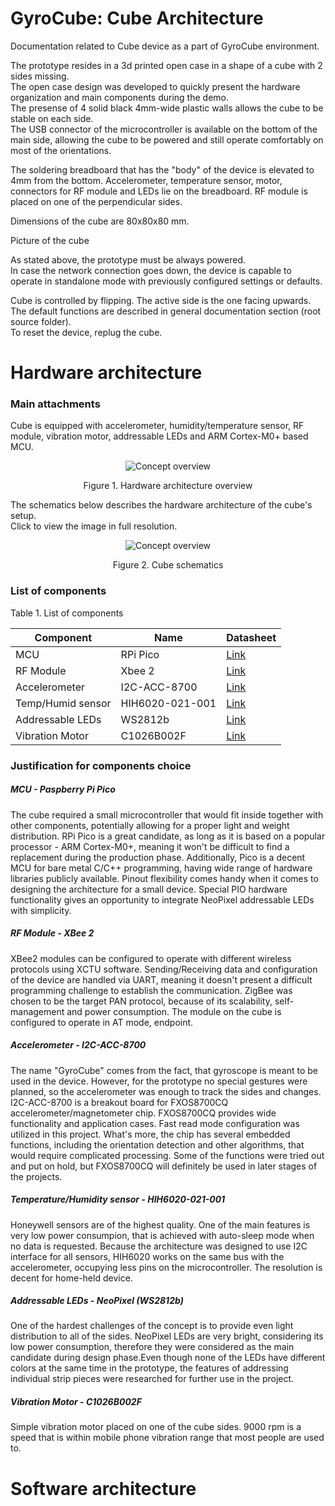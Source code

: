 # GyroCube: Cube Architecture

Documentation related to Cube device as a part of GyroCube environment.

The prototype resides in a 3d printed open case in a shape of a cube with 2 sides missing.<br>
The open case design was developed to quickly present the hardware organization and main components during the demo.<br>
The presense of 4 solid black 4mm-wide plastic walls allows the cube to be stable on each side.<br>
The USB connector of the microcontroller is available on the bottom of the main side, allowing the cube to be powered and still operate comfortably on most of the orientations.

The soldering breadboard that has the "body" of the device is elevated to 4mm from the bottom. Accelerometer, temperature sensor, motor, connectors for RF module and LEDs lie on the breadboard. RF module is placed on one of the perpendicular sides.

Dimensions of the cube are 80x80x80 mm.

Picture of the cube

As stated above, the prototype must be always powered.<br>
In case the network connection goes down, the device is capable to operate in standalone mode with previously configured settings or defaults.<br>

Cube is controlled by flipping. The active side is the one facing upwards.<br>
The default functions are described in general documentation section (root source folder).<br>
To reset the device, replug the cube.

# Hardware architecture

### Main attachments

Cube is equipped with accelerometer, humidity/temperature sensor, RF module, vibration motor, addressable LEDs and ARM Cortex-M0+ based MCU.

<p align="center"><img src="https://i.imgur.com/OeaccgP.png" alt="Concept overview"></p>
<p align="center">Figure 1. Hardware architecture overview</p>

The schematics below describes the hardware architecture of the cube's setup.<br>
Click to view the image in full resolution.

<p align="center"><img src="https://i.imgur.com/ZMvgTZd.png" alt="Concept overview"></p>
<p align="center">Figure 2. Cube schematics </p>

### List of components

Table 1. List of components

| Component         | Name            | Datasheet                                                                                              |  
|-------------------|-----------------|--------------------------------------------------------------------------------------------------------|
| MCU               | RPi Pico        | [Link](https://datasheets.raspberrypi.com/pico/pico-datasheet.pdf)                                     |
| RF Module         | Xbee 2          | [Link](http://www.farnell.com/datasheets/27606.pdf)                                                    |
| Accelerometer     | I2C-ACC-8700    | [Link](https://www.gravitech.us/i2c3liacand3.html)                                                     |
| Temp/Humid sensor | HIH6020-021-001 | [Link](https://www.mouser.fi/datasheet/2/187/hih6000-datasheet-009073-7-en-1140713.pdf)                |
| Addressable LEDs  | WS2812b         | [Link](https://cdn-shop.adafruit.com/datasheets/WS2812B.pdf)                                           |
| Vibration Motor   | C1026B002F      | [Link](https://www.mouser.fi/datasheet/2/321/28821-Flat-Coin-Vibration-Motor-Documentation-369707.pdf) |

### Justification for components choice

##### MCU - Paspberry Pi Pico
The cube required a small microcontroller that would fit inside together with other components, potentially allowing for a proper light and weight distribution.
RPi Pico is a great candidate, as long as it is based on a popular processor - ARM Cortex-M0+, meaning it won't be difficult to find a replacement during the production phase.
Additionally, Pico is a decent MCU for bare metal C/C++ programming, having wide range of hardware libraries publicly available. 
Pinout flexibility comes handy when it comes to designing the architecture for a small device. Special PIO hardware functionality gives an opportunity to integrate NeoPixel addressable LEDs with simplicity.

##### RF Module - XBee 2
XBee2 modules can be configured to operate with different wireless protocols using XCTU software. Sending/Receiving data and configuration of the device are handled via UART, meaning it doesn't present a difficult programming challenge to establish the communication. ZigBee was chosen to be the target PAN protocol, because of its scalability, self-management and power consumption. The module on the cube is configured to operate in AT mode, endpoint.

##### Accelerometer - I2C-ACC-8700
The name "GyroCube" comes from the fact, that gyroscope is  meant to be used in the device. However, for the prototype no special gestures were planned, so the accelerometer was enough to track the sides and changes.<br>
I2C-ACC-8700 is a breakout board for FXOS8700CQ accelerometer/magnetometer chip. FXOS8700CQ provides wide functionality and application cases. Fast read mode configuration was utilized in this project. What's more, the chip has several embedded functions, including the orientation detection and other algorithms, that would require complicated processing. Some of the functions were tried out and put on hold, but FXOS8700CQ will definitely be used in later stages of the projects.

##### Temperature/Humidity sensor - HIH6020-021-001
Honeywell sensors are of the highest quality. One of the main features is very low power consumpion, that is achieved with auto-sleep mode when no data is requested. Because the architecture was designed to use I2C interface for all sensors, HIH6020 works on the same bus with the accelerometer, occupying less pins on the microcontroller. The resolution is decent for home-held device.

##### Addressable LEDs - NeoPixel (WS2812b)
One of the hardest challenges of the concept is to provide even light distribution to all of the sides. NeoPixel LEDs are very bright, considering its low power consumption, therefore they were considered as the main candidate during design phase.Even though none of the LEDs have different colors at the same time in the prototype, the features of addressing individual strip pieces were researched for further use in the project.

#####  Vibration Motor - C1026B002F
Simple vibration motor placed on one of the cube sides. 9000 rpm is a speed that is within mobile phone vibration range that most people are used to.

# Software architecture

